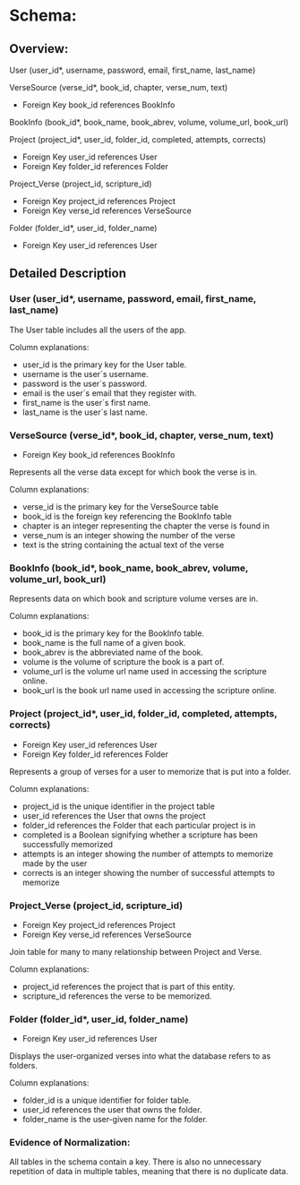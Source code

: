 # Schema:

## Overview:

User (user_id\*, username, password, email, first_name, last_name)

VerseSource (verse_id\*, book_id, chapter, verse_num, text)
- Foreign Key book_id references BookInfo

BookInfo (book_id\*, book_name, book_abrev, volume, volume_url, book_url)

Project (project_id\*, user_id, folder_id, completed, attempts, corrects)
- Foreign Key user_id references User
- Foreign Key folder_id references Folder

Project_Verse (project_id, scripture_id)
- Foreign Key project_id references Project
- Foreign Key verse_id references VerseSource

Folder (folder_id\*, user_id, folder_name)
- Foreign Key user_id references User



## Detailed Description
### **User (user_id\*, username, password, email, first_name, last_name)**
The User table includes all the users of the app.

Column explanations:
- user_id is the primary key for the User table. 
- username is the user´s username.
- password is the user´s password.
- email is the user´s email that they register with.
- first_name is the user´s first name.
- last_name is the user´s last name.

### **VerseSource (verse_id\*, book_id, chapter, verse_num, text)**
- Foreign Key book_id references BookInfo

Represents all the verse data except for which book the verse is in.

Column explanations:
- verse_id is the primary key for the VerseSource table
- book_id is the foreign key referencing the BookInfo table
- chapter is an integer representing the chapter the verse is found in
- verse_num is an integer showing the number of the verse
- text is the string containing the actual text of the verse

### **BookInfo (book_id\*, book_name, book_abrev, volume, volume_url, book_url)**

Represents data on which book and scripture volume verses are in.

Column explanations:
- book_id is the primary key for the BookInfo table.
- book_name is the full name of a given book.
- book_abrev is the abbreviated name of the book.
- volume is the volume of scripture the book is a part of.
- volume_url is the volume url name used in accessing the scripture online.
- book_url is the book url name used in accessing the scripture online.

### **Project (project_id\*, user_id, folder_id, completed, attempts, corrects)**
- Foreign Key user_id references User
- Foreign Key folder_id references Folder

Represents a group of verses for a user to memorize that is put into a folder.

Column explanations:
- project_id is the unique identifier in the project table
- user_id references the User that owns the project
- folder_id references the Folder that each particular project is in
- completed is a Boolean signifying whether a scripture has been successfully memorized 
- attempts is an integer showing the number of attempts to memorize made by the user
- corrects is an integer showing the number of successful attempts to memorize

### **Project_Verse (project_id, scripture_id)**
- Foreign Key project_id references Project
- Foreign Key verse_id references VerseSource

Join table for many to many relationship between Project and Verse.

Column explanations:
- project_id references the project that is part of this entity.
- scripture_id references the verse to be memorized.

### **Folder (folder_id\*, user_id, folder_name)**
- Foreign Key user_id references User

Displays the user-organized verses into what the database refers to as folders.

Column explanations:
- folder_id is a unique identifier for folder table.
- user_id references the user that owns the folder.
- folder_name is the user-given name for the folder.

### **Evidence of Normalization:**
All tables in the schema contain a key.  There is also no unnecessary repetition of data in multiple tables, meaning that there is no duplicate data.
